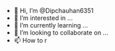- 👋 Hi, I’m @Dipchauhan6351
- 👀 I’m interested in ...
- 🌱 I’m currently learning ...
- 💞️ I’m looking to collaborate on ...
- 📫 How to r

<!---
Dipchauhan6351/Dipchauhan6351 is a ✨ special ✨ repository because its `README.md` (this file) appears on your GitHub profile.
You can click the Preview link to take a look at your changes.
--->
